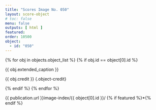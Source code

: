 ```yaml
---
title: "Scores Image No. 050"
layout: score-object
# toc: false
menu: false
outputs: [ html ]
featured: 
order: 10500
object:
  - id: "050"
---
```


{% for obj in objects.object_list %}
{% if obj.id == object[0].id %}

{{ obj.extended_caption }}

{{ obj.credit }} {.object-credit}

{% endif %}
{% endfor %}

<div class="object-credit object-url is-print-only">

{{ publication.url }}image-index/{{ object[0].id }}/ {% if featured %}*{% endif %}

</div>

